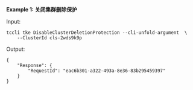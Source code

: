**Example 1: 关闭集群删除保护**



Input: 

```
tccli tke DisableClusterDeletionProtection --cli-unfold-argument  \
    --ClusterId cls-2wds9k9p
```

Output: 
```
{
    "Response": {
        "RequestId": "eac6b301-a322-493a-8e36-83b295459397"
    }
}
```

